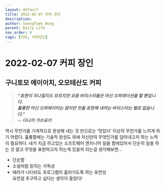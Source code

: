 ```yaml
---
layout: default
title: 2022-02-07 커피 장인 
description:  
author: SeongTaek Hong
parent: Daily Life 
nav_order: 9
tags: [커피, 커피장인]
---
```


# 2022-02-07 커피 장인
## 구니토모 에이이치, 오모테산도 커피
> ***“표현이 지나칠지도 모르지만 요즘 바리스타들은  머신 오퍼레이션을 할 뿐입니다.***    
> ***훌륭한 머신 오퍼레이터는 많지만 맛을 표현해 내려는 바리스타는 별로 없습니다.”***   
> ***-- 다나카 가쓰유키***   

역시 무언가를 기계적으로 완성해 내는 것 만으로는 ‘맛있다’ 이상의 무언가를 느끼게 하기 어렵다. 훌륭함에는 기술적 완성도 외에 자신만의 무엇인가를 담아내고자 하는 노력이 필요하다. 내가 지금 하고있는 소프트웨어 엔지니어 일을 함에있어서 단순히 일을 하는 것 말고 무엇을 표현하고자 하는게 있을까 라는걸 생각해보면… 
- 단순함
- 소설처럼 읽히는 가독성
- 에러가 나더라도 프로그램이 흘러가도록 하는 유연성  
요런걸 추구하고 싶다는 생각이 들었다!
